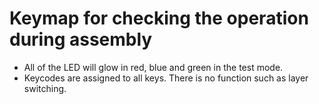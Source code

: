 
# Keymap for checking the operation during assembly

- All of the LED will glow in red, blue and green in the test mode.
- Keycodes are assigned to all keys. There is no function such as layer switching.
